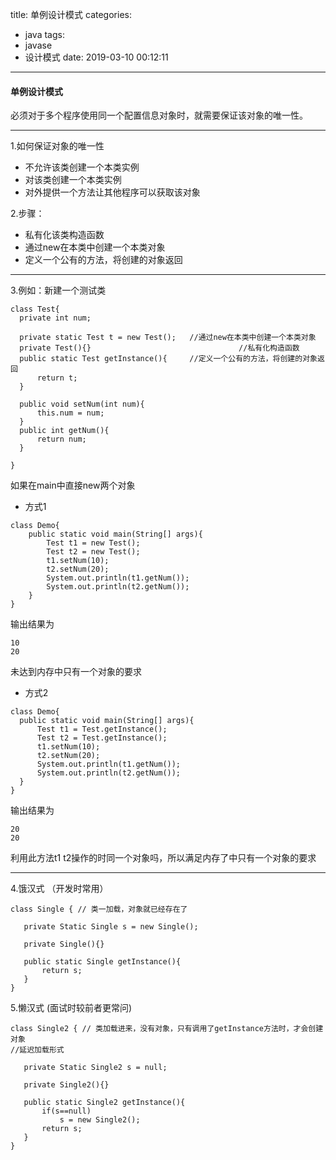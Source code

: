 title: 单例设计模式
categories:
  - java
tags:
  - javase
  - 设计模式
date: 2019-03-10 00:12:11
---
#### 单例设计模式
必须对于多个程序使用同一个配置信息对象时，就需要保证该对象的唯一性。
 
 *****
 <!-- more -->
 1.如何保证对象的唯一性
 * 不允许该类创建一个本类实例
 * 对该类创建一个本类实例
 * 对外提供一个方法让其他程序可以获取该对象
 
 2.步骤：
  * 私有化该类构造函数
  * 通过new在本类中创建一个本类对象
  * 定义一个公有的方法，将创建的对象返回
  
  *****

3.例如：新建一个测试类
  ```
class Test{
    private int num;
    
    private static Test t = new Test();   //通过new在本类中创建一个本类对象
    private Test(){}                                 //私有化构造函数
    public static Test getInstance(){     //定义一个公有的方法，将创建的对象返回
        return t;
    }
    
    public void setNum(int num){
        this.num = num;
    }
    public int getNum(){
        return num;
    }
    
}
```
如果在main中直接new两个对象
* 方式1
```
class Demo{
    public static void main(String[] args){
        Test t1 = new Test();
        Test t2 = new Test();
        t1.setNum(10);
        t2.setNum(20);
        System.out.println(t1.getNum());
        System.out.println(t2.getNum());
    }
}
  ```
  输出结果为
  ```
  10
  20
  ```
  未达到内存中只有一个对象的要求
  * 方式2
  ```
class Demo{
    public static void main(String[] args){
        Test t1 = Test.getInstance();
        Test t2 = Test.getInstance();
        t1.setNum(10);
        t2.setNum(20);
        System.out.println(t1.getNum());
        System.out.println(t2.getNum());
    }
}
  ```
  输出结果为
  ```
  20
  20
  ```
  利用此方法t1 t2操作的时同一个对象吗，所以满足内存了中只有一个对象的要求
  
 *****
  
4.饿汉式 （开发时常用）
 ```
 class Single { // 类一加载，对象就已经存在了
 
    private Static Single s = new Single();
    
    private Single(){}
    
    public static Single getInstance(){
        return s;
    }
}
 ```
 
5.懒汉式 (面试时较前者更常问)
 ```
 class Single2 { // 类加载进来，没有对象，只有调用了getInstance方法时，才会创建对象
 //延迟加载形式
 
    private Static Single2 s = null;
    
    private Single2(){}
    
    public static Single2 getInstance(){
        if(s==null)
            s = new Single2();
        return s;
    }
}
 ```